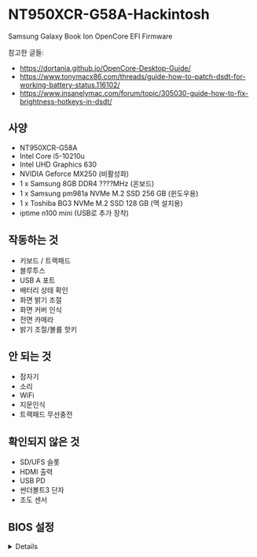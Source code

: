 # NT950XCR-G58A-Hackintosh
 Samsung Galaxy Book Ion OpenCore EFI Firmware


참고한 글들:

- https://dortania.github.io/OpenCore-Desktop-Guide/
- https://www.tonymacx86.com/threads/guide-how-to-patch-dsdt-for-working-battery-status.116102/
- https://www.insanelymac.com/forum/topic/305030-guide-how-to-fix-brightness-hotkeys-in-dsdt/

## 사양

- NT950XCR-G58A
- Intel Core i5-10210u
- Intel UHD Graphics 630
- NVIDIA Geforce MX250 (비활성화)
- 1 x Samsung 8GB DDR4 ????MHz (온보드)
- 1 x Samsung pm981a NVMe M.2 SSD 256 GB (윈도우용)
- 1 x Toshiba BG3 NVMe M.2 SSD 128 GB (맥 설치용)
- iptime n100 mini (USB로 추가 장착)


## 작동하는 것

- 키보드 / 트랙패드
- 블루투스
- USB A 포트
- 배터리 상태 확인
- 화면 밝기 조절
- 화면 커버 인식
- 전면 카메라
- 밝기 조절/볼륨 핫키


## 안 되는 것

- 잠자기
- 소리
- WiFi
- 지문인식
- 트랙패드 무선충전


## 확인되지 않은 것

- SD/UFS 슬롯
- HDMI 출력
- USB PD
- 썬더볼트3 단자
- 조도 센서


## BIOS 설정

<details>

```

```

</details>
